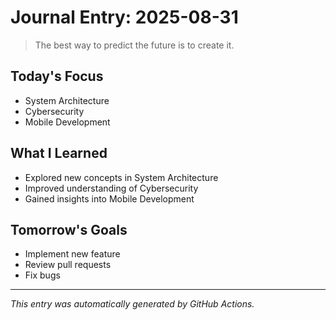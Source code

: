 # Journal Entry: 2025-08-31

> The best way to predict the future is to create it.

## Today's Focus
- System Architecture
- Cybersecurity
- Mobile Development

## What I Learned
- Explored new concepts in System Architecture
- Improved understanding of Cybersecurity
- Gained insights into Mobile Development

## Tomorrow's Goals
- Implement new feature
- Review pull requests
- Fix bugs

---
*This entry was automatically generated by GitHub Actions.*